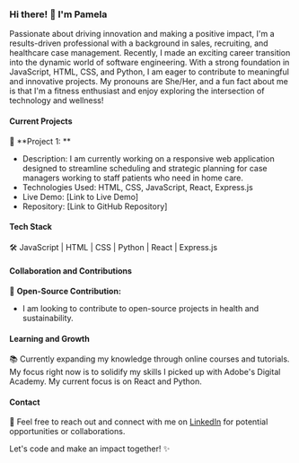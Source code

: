 ### Hi there! 👋 I'm Pamela

Passionate about driving innovation and making a positive impact, I'm a results-driven professional with a background in sales, recruiting, and healthcare case management. Recently, I made an exciting career transition into the dynamic world of software engineering. With a strong foundation in JavaScript, HTML, CSS, and Python, I am eager to contribute to meaningful and innovative projects. My pronouns are She/Her, and a fun fact about me is that I'm a fitness enthusiast and enjoy exploring the intersection of technology and wellness!

#### Current Projects

🚀 **Project 1: **
- Description: I am currently working on a responsive web application designed to streamline scheduling and strategic planning for case managers working to staff patients who need in home care.
- Technologies Used: HTML, CSS, JavaScript, React, Express.js
- Live Demo: [Link to Live Demo]
- Repository: [Link to GitHub Repository]

#### Tech Stack

🛠️ JavaScript | HTML | CSS | Python | React | Express.js 

#### Collaboration and Contributions

🌟 **Open-Source Contribution:**
- I am looking to contribute to open-source projects in health and sustainability.

#### Learning and Growth

📚 Currently expanding my knowledge through online courses and tutorials. My focus right now is to solidify my skills I picked up with Adobe's Digital Academy. My current focus is on React and Python.

#### Contact

📩 Feel free to reach out and connect with me on [LinkedIn](https://www.linkedin.com/in/pamela-stankova/) for potential opportunities or collaborations.

Let's code and make an impact together! ✨
